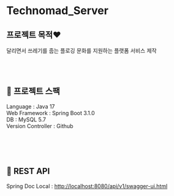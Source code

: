 # Technomad_Server
## 프로젝트 목적❤️
달리면서 쓰레기를 줍는 플로깅 문화를 지원하는 플랫폼 서비스 제작
<br/><br/><br/><br/>


## 🤘 프로젝트 스팩
Language : Java 17<br/>
Web Framework : Spring Boot 3.1.0<br/>
DB : MySQL 5.7<br/>
Version Controller : Github<br/>
<br/><br/><br/><br/>


## 🤘 REST API
Spring Doc Local : [http://localhost:8080/api/v1/swagger-ui.html](http://localhost:8080/api/v1/swagger-ui.html)
